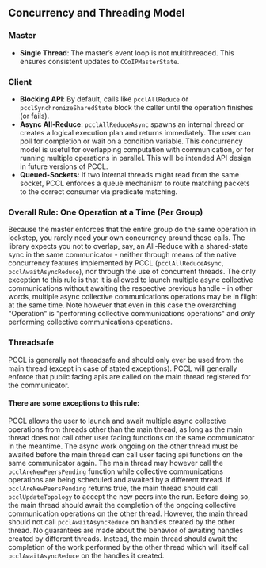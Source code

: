 ## Concurrency and Threading Model

### Master
- **Single Thread**: The master’s event loop is not multithreaded. This ensures consistent updates to `CCoIPMasterState`.

### Client

- **Blocking API**: By default, calls like `pcclAllReduce` or `pcclSynchronizeSharedState` block the caller until the operation finishes (or fails).
- **Async All-Reduce**: `pcclAllReduceAsync` spawns an internal thread or creates a logical execution plan and returns immediately. The user can poll for completion or wait on a condition variable. This concurrency model is useful for overlapping computation with communication, or for running multiple operations in parallel.
  This will be intended API design in future versions of PCCL.
- **Queued-Sockets:** If two internal threads might read from the same socket, PCCL enforces a queue mechanism to route matching packets to the correct consumer via predicate matching.

### Overall Rule: One Operation at a Time (Per Group)
Because the master enforces that the entire group do the same operation in lockstep, you rarely need your own concurrency around these calls.
The library expects you not to overlap, say, an All-Reduce with a shared-state sync in the same communicator - neither through means
of the native concurrency features implemented by PCCL (`pcclAllReduceAsync`, `pcclAwaitAsyncReduce`), nor through the use of concurrent threads.
The only exception to this rule is that it is allowed to launch multiple async collective communications without awaiting the respective previous handle - in other words, multiple async collective communications operations may be in flight at the same time.
Note however that even in this case the overarching "Operation" is "performing collective communications operations" and *only* performing collective communications operations.

### Threadsafe
PCCL is generally not threadsafe and should only ever be used from the main thread (except in case of stated exceptions).
PCCL will generally enforce that public facing apis are called on the main thread registered for the communicator.

#### There are some exceptions to this rule:
PCCL allows the user to launch and await multiple async collective operations from threads other than the main thread, as long as the main thread
does not call other user facing functions on the same communicator in the meantime.
The async work ongoing on the other thread must be awaited before the main thread can call user facing api functions on the same communicator again.
The main thread may however call the `pcclAreNewPeersPending` function while collective communications operations are being scheduled and awaited by a different thread.
If `pcclAreNewPeersPending` returns true, the main thread should call `pcclUpdateTopology` to accept the new peers into the run.
Before doing so, the main thread should await the completion of the ongoing collective communication operations on the other thread.
However, the main thread should not call `pcclAwaitAsyncReduce` on handles created by the other thread. No guarantees are made about the behavior of awaiting handles created by different threads.
Instead, the main thread should await the completion of the work performed by the other thread which will itself call `pcclAwaitAsyncReduce` on the handles it created.